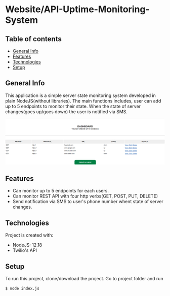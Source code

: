 # Website/API-Uptime-Monitoring-System

## Table of contents
* [General Info](#general-info)
* [Features](#features)
* [Technologies](#technologies)
* [Setup](#setup)

## General Info
This application is a simple server state monitoring system developed in plain NodeJS(without libraries). The main functions includes,
user can add up to 5 endpoints to monitor their state. When the state of server changes(goes up/goes down) the user is notified via SMS. 

![Alt text](https://github.com/SonishMaharjan/Website-Uptime-Monitoring-System/blob/master/readme/app_image.png?raw=true)

## Features
* Can monitor up to 5 endpoints for each users.
* Can monitor REST API with four http verbs(GET, POST, PUT, DELETE)
* Send notification via SMS to user's phone number whent state of server changes.
	
## Technologies
Project is created with:
* NodeJS: 12.18
* Twilio's API
	
## Setup
To run this project, clone/download the project. Go to project folder and run

```
$ node index.js
```

